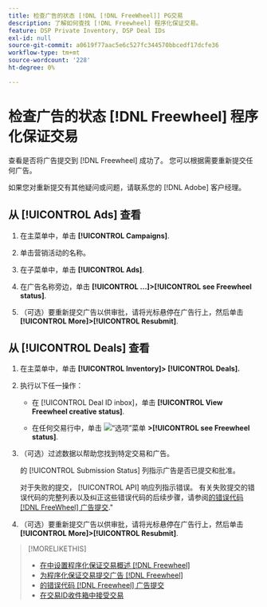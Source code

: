 ```yaml
---
title: 检查广告的状态 [!DNL [!DNL FreeWheel]] PG交易
description: 了解如何查找 [!DNL Freewheel] 程序化保证交易。
feature: DSP Private Inventory, DSP Deal IDs
exl-id: null
source-git-commit: a0619f77aac5e6c527fc344570bbcedf17dcfe36
workflow-type: tm+mt
source-wordcount: '228'
ht-degree: 0%

---
```


# 检查广告的状态 [!DNL Freewheel] 程序化保证交易

查看是否将广告提交到 [!DNL Freewheel] 成功了。 您可以根据需要重新提交任何广告。

如果您对重新提交有其他疑问或问题，请联系您的 [!DNL Adobe] 客户经理。

## 从 [!UICONTROL Ads] 查看

1. 在主菜单中，单击 **[!UICONTROL Campaigns]**.

1. 单击营销活动的名称。

1. 在子菜单中，单击 **[!UICONTROL Ads]**.

1. 在广告名称旁边，单击  **[!UICONTROL ...]>[!UICONTROL see Freewheel status]**.

1. （可选）要重新提交广告以供审批，请将光标悬停在广告行上，然后单击 **[!UICONTROL More]>[!UICONTROL Resubmit]**.

## 从 [!UICONTROL Deals] 查看

1. 在主菜单中，单击 **[!UICONTROL Inventory]> [!UICONTROL Deals].**

1. 执行以下任一操作：

   * 在 [!UICONTROL Deal ID inbox]，单击 **[!UICONTROL View Freewheel creative status]**.

   * 在任何交易行中，单击 ![“选项”菜单](/help/dsp/assets/options-menu.png) **>[!UICONTROL see Freewheel status]**.

1. （可选）过滤数据以帮助您找到特定交易和广告。

   的 [!UICONTROL Submission Status] 列指示广告是否已提交和批准。

   对于失败的提交， [!UICONTROL API] 响应列指示错误。 有关失败提交的错误代码的完整列表以及纠正这些错误代码的后续步骤，请参阅[的错误代码 [!DNL FreeWheel] 广告提交](freewheel-error-codes.md).&quot;

1. （可选）要重新提交广告以供审批，请将光标悬停在广告行上，然后单击 **[!UICONTROL More]>[!UICONTROL Resubmit]**.

>[!MORELIKETHIS]
>
>* [在中设置程序化保证交易概述 [!DNL Freewheel]](freewheel-overview.md)
>* [为程序化保证交易提交广告 [!DNL Freewheel]](freewheel-submit.md)
>* [的错误代码 [!DNL Freewheel] 广告提交](freewheel-error-codes.md)
>* [在交易ID收件箱中接受交易](deal-id-inbox-accept.md)

